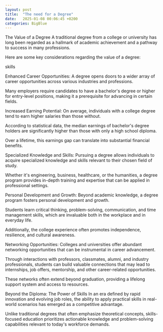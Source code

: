 ```yaml
---
layout: post
title:  "The need for a Degree"
date:   2025-01-08 00:06:45 +0200
categories: BigBlue
---
```

The Value of a Degree
A traditional degree from a college or university has long been regarded as a hallmark of academic achievement and a pathway to success in many professions.

Here are some key considerations regarding the value of a degree:

skills

Enhanced Career Opportunities:
A degree opens doors to a wider array of career opportunities across various industries and professions.

Many employers require candidates to have a bachelor's degree or higher for entry-level positions, making it a prerequisite for advancing in certain fields.

Increased Earning Potential:
On average, individuals with a college degree tend to earn higher salaries than those without.

According to statistical data, the median earnings of bachelor's degree holders are significantly higher than those with only a high school diploma.

Over a lifetime, this earnings gap can translate into substantial financial benefits.

Specialized Knowledge and Skills:
Pursuing a degree allows individuals to acquire specialized knowledge and skills relevant to their chosen field of study.

Whether it's engineering, business, healthcare, or the humanities, a degree program provides in-depth training and expertise that can be applied in professional settings.

Personal Development and Growth:
Beyond academic knowledge, a degree program fosters personal development and growth.

Students learn critical thinking, problem-solving, communication, and time management skills, which are invaluable both in the workplace and in everyday life.

Additionally, the college experience often promotes independence, resilience, and cultural awareness.

Networking Opportunities:
Colleges and universities offer abundant networking opportunities that can be instrumental in career advancement.

Through interactions with professors, classmates, alumni, and industry professionals, students can build valuable connections that may lead to internships, job offers, mentorship, and other career-related opportunities.

These networks often extend beyond graduation, providing a lifelong support system and access to resources.

Beyond the Diploma: The Power of Skills
In an era defined by rapid innovation and evolving job roles, the ability to apply practical skills in real-world scenarios has emerged as a competitive advantage.

Unlike traditional degrees that often emphasize theoretical concepts, skills-focused education prioritizes actionable knowledge and problem-solving capabilities relevant to today's workforce demands.